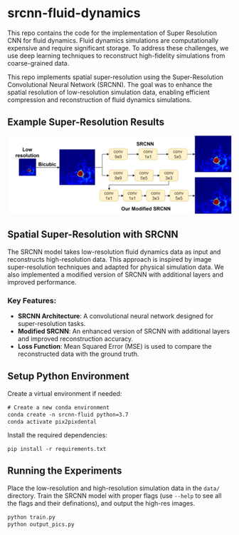 # srcnn-fluid-dynamics
This repo contains the code for the implementation of Super Resolution CNN for fluid dynamics. Fluid dynamics simulations are computationally expensive and require significant storage. To address these challenges, we use deep learning techniques to reconstruct high-fidelity simulations from coarse-grained data. 

This repo implements spatial super-resolution using the Super-Resolution Convolutional Neural Network (SRCNN). The goal was to enhance the spatial resolution of low-resolution simulation data, enabling efficient compression and reconstruction of fluid dynamics simulations.

## Example Super-Resolution Results

![Super-resolution](imgs/superres.png)


## Spatial Super-Resolution with SRCNN

The SRCNN model takes low-resolution fluid dynamics data as input and reconstructs high-resolution data. This approach is inspired by image super-resolution techniques and adapted for physical simulation data. We also implemented a modified version of SRCNN with additional layers and improved performance.

### Key Features:
- **SRCNN Architecture**: A convolutional neural network designed for super-resolution tasks.
- **Modified SRCNN**: An enhanced version of SRCNN with additional layers and improved reconstruction accuracy.
- **Loss Function**: Mean Squared Error (MSE) is used to compare the reconstructed data with the ground truth.

## Setup Python Environment

Create a virtual environment if needed:
```
# Create a new conda environment
conda create -n srcnn-fluid python=3.7
conda activate pix2pixdental
```

Install the required dependencies:
```
pip install -r requirements.txt
```

## Running the Experiments

Place the low-resolution and high-resolution simulation data in the `data/` directory. Train the SRCNN model with proper flags (use `--help` to see all the flags and their definations), and output the high-res images.
```
python train.py
python output_pics.py
```

